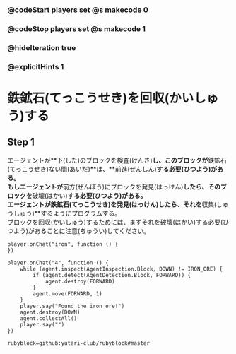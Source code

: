 ### @codeStart players set @s makecode 0
### @codeStop players set @s makecode 1

### @hideIteration true 
### @explicitHints 1


# 鉄鉱石(てっこうせき)を回収(かいしゅう)する
<!-- # Iron -->

## Step 1
エージェントが**下(した)のブロックを検査(けんさ)**し、このブロックが**鉄鉱石(てっこうせき)ない間(あいだ)**は、**前進(ぜんしん)**する必要(ひつよう)がある。<br>
 もしエージェントが**前方(ぜんぽう)にブロックを発見(はっけん)**したら、そのブロックを**破壊(はかい)**する必要(ひつよう)がある。<br>
 エージェントが鉄鉱石(てっこうせき)を発見(はっけん)したら、それを**収集(しゅうしゅう)**するようにプログラムする。<br>
 ブロックを回収(かいしゅう)するためには、まずそれを破壊(はかい)する必要(ひつよう)があることに注意(ちゅうい)してください。
 
<!-- While the Agent **inspects the block down** and this block is not **iron ore**, it needs to **move forward**. If the Agent **detects a block forward**, then it needs to **destroy forward**. When the Agent locates iron, program it to **collect** it. Note that in order to collect a block, Agent needs to destroy it first.  -->

```template
player.onChat("iron", function () {
})
```

```ghost
player.onChat("4", function () {
    while (agent.inspect(AgentInspection.Block, DOWN) != IRON_ORE) {
        if (agent.detect(AgentDetection.Block, FORWARD)) {
            agent.destroy(FORWARD)
        }
        agent.move(FORWARD, 1)
    }
    player.say("Found the iron ore!")
    agent.destroy(DOWN)
    agent.collectAll()
    player.say("")
})
```
```package
rubyblock=github:yutari-club/rubyblock#master
```